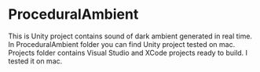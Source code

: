 # ProceduralAmbient

This is Unity project contains sound of dark ambient generated in real time. In ProceduralAmbient folder you can find Unity project tested on mac. Projects folder contains Visual Studio and XCode projects ready to build. I tested it on mac.
